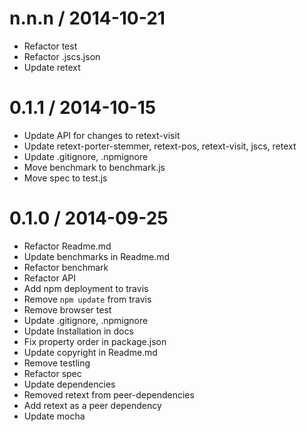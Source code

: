 
n.n.n / 2014-10-21
==================

 * Refactor test
 * Refactor .jscs.json
 * Update retext

0.1.1 / 2014-10-15
==================

 * Update API for changes to retext-visit
 * Update retext-porter-stemmer, retext-pos, retext-visit, jscs, retext
 * Update .gitignore, .npmignore
 * Move benchmark to benchmark.js
 * Move spec to test.js

0.1.0 / 2014-09-25
==================

 * Refactor Readme.md
 * Update benchmarks in Readme.md
 * Refactor benchmark
 * Refactor API
 * Add npm deployment to travis
 * Remove `npm update` from travis
 * Remove browser test
 * Update .gitignore, .npmignore
 * Update Installation in docs
 * Fix property order in package.json
 * Update copyright in Readme.md
 * Remove testling
 * Refactor spec
 * Update dependencies
 * Removed retext from peer-dependencies
 * Add retext as a peer dependency
 * Update mocha
